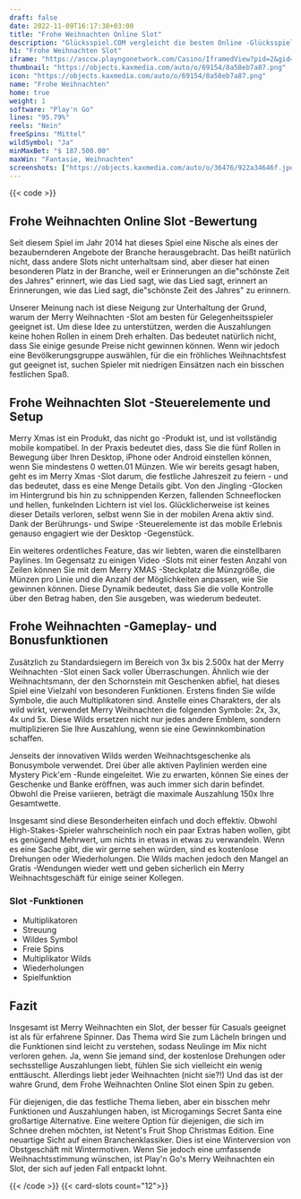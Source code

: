 ```yaml
---
draft: false
date: 2022-11-09T16:17:38+03:00
title: "Frohe Weihnachten Online Slot"
description: "Glücksspiel.COM vergleicht die besten Online -Glücksspiel -Sites und -spiele der Kanada.  Unabhängige Produktbewertungen und exklusive Anmeldeangebote. Jetzt spielen!"
h1: "Frohe Weihnachten Slot"
iframe: "https://asccw.playngonetwork.com/Casino/IframedView?pid=2&gid=merryxmas&lang=en_US&practice=1&channel=desktop&div=flashobject&width=100%25&height=100%25&user=&password=&ctx=&demo=2&brand=&lobby=&rccurrentsessiontime=0&rcintervaltime=0&rcaccounthistoryurl=&rccontinueurl=&rcexiturl=&rchistoryurlmode=&autoplaylimits=0&autoplayreset=0&callback=flashCallback&rcmga=&resourcelevel=0&hasjackpots=False&country=&pauseplay=&playlimit=&selftest=&sessiontime=&coreweburl=https://asccw.playngonetwork.com/&showpoweredby=True"
thumbnail: "https://objects.kaxmedia.com/auto/o/69154/8a58eb7a87.png"
icon: "https://objects.kaxmedia.com/auto/o/69154/8a58eb7a87.png"
name: "Frohe Weihnachten"
home: true
weight: 1
software: "Play'n Go"
lines: "95.79%"
reels: "Nein"
freeSpins: "Mittel"
wildSymbol: "Ja"
minMaxBet: "$ 187.500.00"
maxWin: "Fantasie, Weihnachten"
screenshots: ["https://objects.kaxmedia.com/auto/o/36476/922a34646f.jpeg"]
---
```


{{< code >}}<h2>Frohe Weihnachten Online Slot -Bewertung</h2><p>Seit diesem Spiel im Jahr 2014 hat dieses Spiel eine Nische als eines der bezaubernderen Angebote der Branche herausgebracht. Das heißt natürlich nicht, dass andere Slots nicht unterhaltsam sind, aber dieser hat einen besonderen Platz in der Branche, weil er Erinnerungen an die"schönste Zeit des Jahres" erinnert, wie das Lied sagt, wie das Lied sagt, erinnert an Erinnerungen, wie das Lied sagt, die"schönste Zeit des Jahres" zu erinnern.</p><p>Unserer Meinung nach ist diese Neigung zur Unterhaltung der Grund, warum der Merry Weihnachten -Slot am besten für Gelegenheitsspieler geeignet ist. Um diese Idee zu unterstützen, werden die Auszahlungen keine hohen Rollen in einem Dreh erhalten. Das bedeutet natürlich nicht, dass Sie einige gesunde Preise nicht gewinnen können. Wenn wir jedoch eine Bevölkerungsgruppe auswählen, für die ein fröhliches Weihnachtsfest gut geeignet ist, suchen Spieler mit niedrigen Einsätzen nach ein bisschen festlichen Spaß.</p><h2>Frohe Weihnachten Slot -Steuerelemente und Setup</h2><p>Merry Xmas ist ein Produkt, das nicht go -Produkt ist, und ist vollständig mobile kompatibel. In der Praxis bedeutet dies, dass Sie die fünf Rollen in Bewegung über Ihren Desktop, iPhone oder Android einstellen können, wenn Sie mindestens 0 wetten.01 Münzen. Wie wir bereits gesagt haben, geht es im Merry Xmas -Slot darum, die festliche Jahreszeit zu feiern - und das bedeutet, dass es eine Menge Details gibt. Von den Jingling -Glocken im Hintergrund bis hin zu schnippenden Kerzen, fallenden Schneeflocken und hellen, funkelnden Lichtern ist viel los. Glücklicherweise ist keines dieser Details verloren, selbst wenn Sie in der mobilen Arena aktiv sind. Dank der Berührungs- und Swipe -Steuerelemente ist das mobile Erlebnis genauso engagiert wie der Desktop -Gegenstück.</p><p>Ein weiteres ordentliches Feature, das wir liebten, waren die einstellbaren Paylines. Im Gegensatz zu einigen Video -Slots mit einer festen Anzahl von Zeilen können Sie mit dem Merry XMAS -Steckplatz die Münzgröße, die Münzen pro Linie und die Anzahl der Möglichkeiten anpassen, wie Sie gewinnen können. Diese Dynamik bedeutet, dass Sie die volle Kontrolle über den Betrag haben, den Sie ausgeben, was wiederum bedeutet.</p><h2>Frohe Weihnachten -Gameplay- und Bonusfunktionen</h2><p>Zusätzlich zu Standardsiegern im Bereich von 3x bis 2.500x hat der Merry Weihnachten -Slot einen Sack voller Überraschungen. Ähnlich wie der Weihnachtsmann, der den Schornstein mit Geschenken abfiel, hat dieses Spiel eine Vielzahl von besonderen Funktionen. Erstens finden Sie wilde Symbole, die auch Multiplikatoren sind. Anstelle eines Charakters, der als wild wirkt, verwendet Merry Weihnachten die folgenden Symbole: 2x, 3x, 4x und 5x. Diese Wilds ersetzen nicht nur jedes andere Emblem, sondern multiplizieren Sie Ihre Auszahlung, wenn sie eine Gewinnkombination schaffen.</p><p>Jenseits der innovativen Wilds werden Weihnachtsgeschenke als Bonusymbole verwendet. Drei über alle aktiven Paylinien werden eine Mystery Pick'em -Runde eingeleitet. Wie zu erwarten, können Sie eines der Geschenke und Banke eröffnen, was auch immer sich darin befindet. Obwohl die Preise variieren, beträgt die maximale Auszahlung 150x Ihre Gesamtwette.</p><p>Insgesamt sind diese Besonderheiten einfach und doch effektiv. Obwohl High-Stakes-Spieler wahrscheinlich noch ein paar Extras haben wollen, gibt es genügend Mehrwert, um nichts in etwas in etwas zu verwandeln. Wenn es eine Sache gibt, die wir gerne sehen würden, sind es kostenlose Drehungen oder Wiederholungen. Die Wilds machen jedoch den Mangel an Gratis -Wendungen wieder wett und geben sicherlich ein Merry Weihnachtsgeschäft für einige seiner Kollegen.</p><h3>
Slot -Funktionen</h3><ul>
<li></span>
Multiplikatoren</li>
<li></span>
Streuung</li>
<li></span>
Wildes Symbol</li>
<li></span>
Freie Spins</li>
<li></span>
Multiplikator Wilds</li>
<li></span>
Wiederholungen</li>
<li></span>
Spielfunktion</li></ul><h2>Fazit</h2><p>Insgesamt ist Merry Weihnachten ein Slot, der besser für Casuals geeignet ist als für erfahrene Spinner. Das Thema wird Sie zum Lächeln bringen und die Funktionen sind leicht zu verstehen, sodass Neulinge im Mix nicht verloren gehen. Ja, wenn Sie jemand sind, der kostenlose Drehungen oder sechsstellige Auszahlungen liebt, fühlen Sie sich vielleicht ein wenig enttäuscht. Allerdings liebt jeder Weihnachten (nicht sie?!) Und das ist der wahre Grund, dem Frohe Weihnachten Online Slot einen Spin zu geben.</p><p>Für diejenigen, die das festliche Thema lieben, aber ein bisschen mehr Funktionen und Auszahlungen haben, ist Microgamings Secret Santa eine großartige Alternative. Eine weitere Option für diejenigen, die sich im Schnee drehen möchten, ist Netent's Fruit Shop Christmas Edition. Eine neuartige Sicht auf einen Branchenklassiker. Dies ist eine Winterversion von Obstgeschäft mit Wintermotiven. Wenn Sie jedoch eine umfassende Weihnachtsstimmung wünschen, ist Play'n Go's Merry Weihnachten ein Slot, der sich auf jeden Fall entpackt lohnt.</p>{{< /code >}}
{{< card-slots count="12">}}